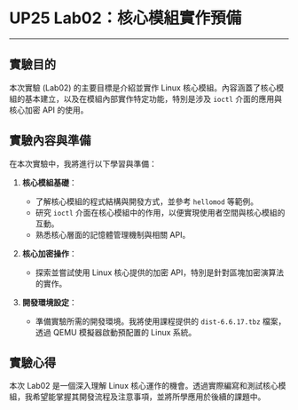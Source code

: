 # UP25 Lab02：核心模組實作預備

---

## 實驗目的

本次實驗 (Lab02) 的主要目標是介紹並實作 Linux 核心模組。內容涵蓋了核心模組的基本建立，以及在模組內部實作特定功能，特別是涉及 `ioctl` 介面的應用與核心加密 API 的使用。

## 實驗內容與準備

在本次實驗中，我將進行以下學習與準備：

1.  **核心模組基礎**：
    * 了解核心模組的程式結構與開發方式，並參考 `hellomod` 等範例。
    * 研究 `ioctl` 介面在核心模組中的作用，以便實現使用者空間與核心模組的互動。
    * 熟悉核心層面的記憶體管理機制與相關 API。

2.  **核心加密操作**：
    * 探索並嘗試使用 Linux 核心提供的加密 API，特別是針對區塊加密演算法的實作。

3.  **開發環境設定**：
    * 準備實驗所需的開發環境。我將使用課程提供的 `dist-6.6.17.tbz` 檔案，透過 QEMU 模擬器啟動預配置的 Linux 系統。

## 實驗心得

本次 Lab02 是一個深入理解 Linux 核心運作的機會。透過實際編寫和測試核心模組，我希望能掌握其開發流程及注意事項，並將所學應用於後續的課題中。